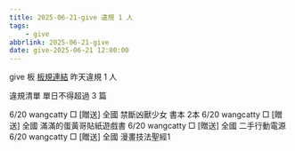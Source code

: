 ```yaml
---
title: 2025-06-21-give 違規 1 人
tags:
    - give
abbrlink: 2025-06-21-give
date: give-2025-06-21 12:00:00
---
```

give 板 [板規連結](https://www.ptt.cc/bbs/give/M.1612495900.A.C32.html)
昨天違規 1 人
<!-- more -->

違規清單
單日不得超過 3 篇

6/20 wangcatty □ [贈送] 全國 禁斷凶獸少女 書本 2本
6/20 wangcatty □ [贈送] 全國 滿滿的蛋黃哥貼紙遊戲書
6/20 wangcatty □ [贈送] 全國 二手行動電源
6/20 wangcatty □ [贈送] 全國 漫畫技法聖經1
